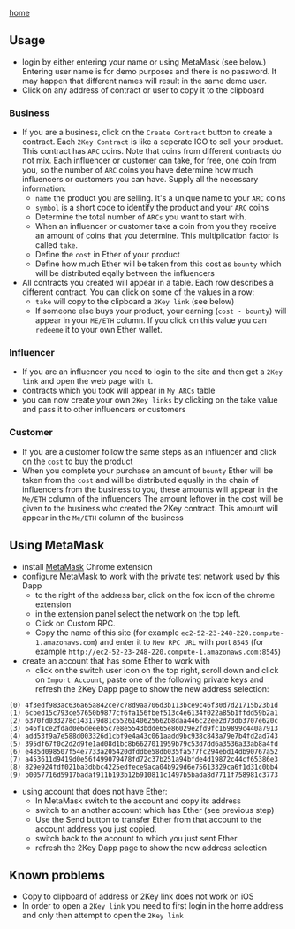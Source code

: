 [home](./)
## Usage
* login by either entering your name or using MetaMask (see below.)
Entering user name is for demo purposes and there is no password.
It may happen that different names will result in the same demo user. 
* Click on any address of contract or user to copy it to the clipboard

### Business
* If you are a business, click on the `Create Contract` button to create a contract.
Each `2Key Contract` is like a seperate ICO to sell your product.
This contract has `ARC` coins. Note that coins from different contracts do not mix.
Each influencer or customer can take, for free, one coin from you, so the number of
`ARC` coins you have determine how much influencers or customers you can have.
Supply all the necessary information:
  * `name` the product you are selling. It's a unique name to your `ARC` coins
  * `symbol` is a short code to identify the product and your `ARC` coins
  * Determine the total number of `ARCs` you want to start with.
  * When an influencer or customer take a coin from you they receive an amount of coins that you determine.
This multiplication factor is called `take`.
  * Define the `cost` in Ether of your product
  * Define how much Ether will be taken from this cost as `bounty`
which will be distributed eqally between the influencers
* All contracts you created will appear in a table. Each row describes a different contract.
You can click on some of the values in a row:
  * `take` will copy to the clipboard a `2Key link` (see below)
  * If someone else buys your product, your earning (`cost - bounty`) will appear in your `ME/ETH` column.
If you click on this value you can `redeeme` it to your own Ether wallet.

### Influencer
* If you are an influencer you need to login to the site and then get a `2Key link` and open the web page with it.
* contracts which you took will appear in `My ARCs` table
* you can now create your own `2Key links` by clicking on the take value and pass it to other influencers or customers

### Customer
* If you are a customer follow the same steps as an influencer and click on the `cost` to buy the product
* When you complete your purchase an amount of `bounty` Ether will be taken from
the `cost` and will be distributed equally in the chain of influencers from the business to you,
these amounts will appear in the `Me/ETH` column of the influencers
The amount leftover in the cost will be given to the business who created the 2Key contract.
This amount will appear in the `Me/ETH` column of the business  


## Using MetaMask
* install [MetaMask](https://metamask.io/) Chrome extension
* configure MetaMask to work with the private test network used by this Dapp
  * to the right of the address bar, click on the fox icon of the chrome extension
  * in the extension panel select the network on the top left.
  * Click on Custom RPC.
  * Copy the name of this site (for example `ec2-52-23-248-220.compute-1.amazonaws.com`) and enter it to
`New RPC URL` with port `8545` (for example `http://ec2-52-23-248-220.compute-1.amazonaws.com:8545`) 
* create an account that has some Ether to work with
  * click on the switch user icon on the top right,
scroll down and click on `Import Account`,
paste one of the following private keys and refresh the 2Key Dapp page to show the new address selection:
```angular2html
(0) 4f3edf983ac636a65a842ce7c78d9aa706d3b113bce9c46f30d7d21715b23b1d
(1) 6cbed15c793ce57650b9877cf6fa156fbef513c4e6134f022a85b1ffdd59b2a1
(2) 6370fd033278c143179d81c5526140625662b8daa446c22ee2d73db3707e620c
(3) 646f1ce2fdad0e6deeeb5c7e8e5543bdde65e86029e2fd9fc169899c440a7913
(4) add53f9a7e588d003326d1cbf9e4a43c061aadd9bc938c843a79e7b4fd2ad743
(5) 395df67f0c2d2d9fe1ad08d1bc8b6627011959b79c53d7dd6a3536a33ab8a4fd
(6) e485d098507f54e7733a205420dfddbe58db035fa577fc294ebd14db90767a52
(7) a453611d9419d0e56f499079478fd72c37b251a94bfde4d19872c44cf65386e3
(8) 829e924fdf021ba3dbbc4225edfece9aca04b929d6e75613329ca6f1d31c0bb4
(9) b0057716d5917badaf911b193b12b910811c1497b5bada8d7711f758981c3773
```
* using account that does not have Ether:
  * In MetaMask switch to the account and copy its address
  * switch to an another account which has Ether (see previous step)
  * Use the Send button to transfer Ether from that account to the account address you just copied.
  * switch back to the account to which you just sent Ether
  * refresh the 2Key Dapp page to show the new address selection

## Known problems
* Copy to clipboard of address or 2Key link does not work on iOS
* In order to open a `2Key link` you need to first login in the home address and only then attempt to open the `2Key link`
